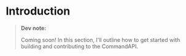 # Introduction

> **Dev note:**
>
> Coming soon! In this section, I'll outline how to get started with building and contributing to the CommandAPI.
